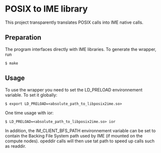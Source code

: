 # POSIX to IME  library

This project transparently translates POSIX calls into IME native
calls.

## Preparation

The program interfaces directly with IME libraries.
To generate the wrapper, run

    $ make

## Usage

To use the wrapper you need to set the LD_PRELOAD environnement variable.
To set it globally:

    $ export LD_PRELOAD=<absolute_path_to_libposix2ime.so>

One time usage with ior:

    $ LD_PRELOAD=<absolute_path_to_libposix2ime.so> ior

In addition, the IM_CLIENT_BFS_PATH environnement variable can be set to
contain the Backing File System path used by IME (if mounted on
the compute nodes). opeddir calls will then use tat path to speed up calls
such as readdir.
